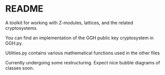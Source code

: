 # README

A toolkit for working with Z-modules, lattices, and the related cryptosystems.

You can find an implementation of the GGH public key cryptosystem in GGH.py.

Utilities.py contains various mathematical functions used in the other files

Currently undergoing some restructuring. Expect nice bubble diagrams of classes soon.